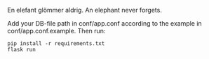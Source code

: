 En elefant glömmer aldrig.
An elephant never forgets.

Add your DB-file path in conf/app.conf according to the example in conf/app.conf.example.
Then run:
```
pip install -r requirements.txt
flask run
```
